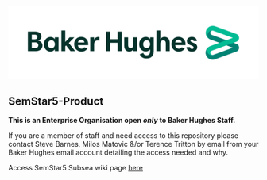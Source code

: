 
![Baker-Hughes Logo](bh_lg_hrz_rgb_pos.svg)

## SemStar5-Product

**This is an Enterprise Organisation open _only_ to Baker Hughes Staff.**

If you are a member of staff and need access to this repository please contact Steve Barnes, Milos Matovic &/or Terence Tritton by email from your Baker Hughes email account detailing the access needed and why.

Access SemStar5 Subsea wiki page [here](https://github.com/SemStar5-Product/sem5subsea/wiki)

<!-- Baker Hughes Energy Technology UK Limited Confidential
[Unpublished] Copyright 2022.  Baker Hughes Energy Technology UK Limited.
NOTICE:  All information contained herein is, and remains the property of
Baker Hughes Energy Technology UK Limited, its suppliers, and affiliates,
if any.
The intellectual and technical concepts contained herein are proprietary to
Baker Hughes Energy Technology UK Limited and its suppliers and affiliates
and may be covered by U.S. and Foreign Patents, patents in process, and are
protected by trade secret and copyright law.
Dissemination of this information or reproduction of this material is
strictly forbidden unless prior written permission is obtained from Baker
Hughes Energy Technology UK Limited. -->

